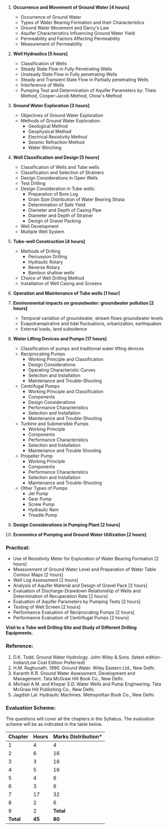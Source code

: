 1. **Occurrence and Movement of Ground Water [4 hours]**
    * Occurrence of Ground Water
    * Types of Water Bearing Formation and their Characteristics
    * Ground Water Movement and Darcy's Law
    * Aquifer Characteristics Influencing Ground Water Yield
    * Permeability and Factors Affecting Permeability
    * Measurement of Permeability
    


2. **Well Hydraulics [5 hours]**
    * Classification of Wells
    * Steady State Flow in Fully Penetrating Wells
    * Unsteady State Flow in Fully penetrating Wells
    * Steady and Transient State Flow in Partially penetrating Wells
    * Interference of Wells
    * Pumping Test and Determination of Aquifer Parameters by: Theis Method, Cooper-Jacob Method, Chow's Method



3. **Ground Water Exploration [3 hours]**
    * Objectives of Ground Water Exploration
    * Methods of Ground Water Exploration:
        * Geological Method
        * Geophysical Method
        * Electrical Resistivity Method
        * Seismic Refraction Method
        * Water Winching



4. **Well Classification and Design [5 hours]**
    * Classification of Wells and Tube wells
    * Classification and Selection of Strainers
    * Design Considerations in Open Wells
    * Test Drilling
    * Design Consideration in Tube wells:
        * Preparation of Bore Log
        * Grain Size Distribution of Water Bearing Strata
        * Determination of Safe Yield
        * Diameter and Depth of Casing Pipe
        * Diameter and Depth of Strainer
        * Design of Gravel Packing
    * Well Development
    * Multiple Well System



5. **Tube-well Construction [4 hours]**
    * Methods of Drilling
        * Percussion Drilling
        * Hydraulic Rotary
        * Reverse Rotary
        * Bamboo shallow wells
    * Choice of Well Drilling Method
    * Installation of Well Casing and Screens



6. **Operation and Maintenance of Tube wells [1 hour]**



7. **Environmental impacts on groundwater: groundwater pollution [2 hours]**
    * Temporal variation of groundwater, stream flows groundwater levels
    * Evapotranspirative and tidal fluctuations, urbanization, earthquakes
    * External loads, land subsidence



8. **Water Lifting Devices and Pumps [17 hours]**
    * Classification of pumps and traditional water lifting devices
    * Reciprocating Pumps
        * Working Principle and Classification
        * Design Considerations
        * Operating Characteristic Curves
        * Selection and Installation
        * Maintenance and Trouble-Shooting
    * Centrifugal Pumps
        * Working Principle and Classification
        * Components
        * Design Considerations
        * Performance Characteristics
        * Selection and Installation
        * Maintenance and Trouble-Shooting
    * Turbine and Submersible Pumps
        * Working Principle
        * Components
        * Performance Characteristics
        * Selection and Installation
        * Maintenance and Trouble Shooting
    * Propeller Pump
        * Working Principle
        * Components
        * Performance Characteristics
        * Selection and Installation
        * Maintenance and Trouble-Shooting
    * Other Types of Pumps
        * Jet Pump
        * Gear Pump
        * Screw Pump
        * Hydraulic Ram
        * Treadle Pump



9. **Design Considerations in Pumping Plant [2 hours]**



10. **Economics of Pumping and Ground Water Utilization [2 hours]**

### **Practical:**

* Use of Resistivity Meter for Exploration of Water Bearing Formation [2 hours]
* Measurement of Ground Water Level and Preparation of Water Table Contour Maps [2 hours]
* Well Log Assessment [2 hours]
* Analysis of Aquifer Material and Design of Gravel Pack [2 hours]
* Evaluation of Discharge-Drawdown Relationship of Wells and Determination of Recuperation Rate [2 hours]
* Evaluation of Aquifer Parameters by Pumping Tests [2 hours]
* Testing of Well Screen [2 hours]
* Performance Evaluation of Reciprocating Pumps [2 hours]
* Performance Evaluation of Centrifugal Pumps [2 hours]

**Visit to a Tube well Drilling Site and Study of Different Drilling Equipments.**

### **Reference:**

1. D.K. Todd. Ground Water Hydrology. John Wiley & Sons. (latest edition- Indian/Low Cost Edition Preferred)
2. H.M. Raghunath. 1990. Ground Water. Wiley Eastern Ltd., New Delhi.
3. Karanth K.R. Ground Water Assessment, Development and Management. Tata McGraw Hill Book Co., New Delhi.
4. Michael A.M. and Khepar S.D. Water Wells and Pump Engineering. Tata McGraw Hill Publishing Co., New Delhi.
5. Jagdish Lal. Hydraulic Machines. Metropolitan Book Co., New Delhi.

### **Evaluation Scheme:**

The questions will cover all the chapters in the Syllabus. The evaluation scheme will be as indicated in the table below.

| Chapter   | Hours  | Marks Distribution* |
| --------- | ------ | ------------------- |
| 1         | 4      | 4                   |
| 2         | 6      | 16                  |
| 3         | 3      | 16                  |
| 4         | 5      | 16                  |
| 5         | 4      | 6                   |
| 6         | 3      | 6                   |
| 7         | 17     | 32                  |
| 8         | 2      | 6                   |
| 9         | 2      | **Total**           |
| **Total** | **45** | **80**              |
